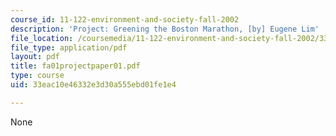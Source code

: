 ```yaml
---
course_id: 11-122-environment-and-society-fall-2002
description: 'Project: Greening the Boston Marathon, [by] Eugene Lim'
file_location: /coursemedia/11-122-environment-and-society-fall-2002/33eac10e46332e3d30a555ebd01fe1e4_fa01projectpaper01.pdf
file_type: application/pdf
layout: pdf
title: fa01projectpaper01.pdf
type: course
uid: 33eac10e46332e3d30a555ebd01fe1e4

---
```

None